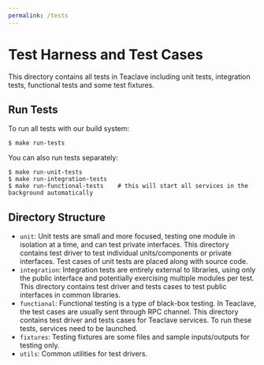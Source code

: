 ```yaml
---
permalink: /tests
---
```


# Test Harness and Test Cases

This directory contains all tests in Teaclave including unit tests, integration
tests, functional tests and some test fixtures.

## Run Tests

To run all tests with our build system:

```
$ make run-tests
```

You can also run tests separately:

```
$ make run-unit-tests
$ make run-integration-tests
$ make run-functional-tests    # this will start all services in the background automatically
```

## Directory Structure

- `unit`:
  Unit tests are small and more focused, testing one module in isolation at a
  time, and can test private interfaces. This directory contains test driver to
  test individual units/components or private interfaces. Test cases of unit
  tests are placed along with source code.
- `integration`:
  Integration tests are entirely external to libraries, using only the public
  interface and potentially exercising multiple modules per test. This directory
  contains test driver and tests cases to test public interfaces in common
  libraries.
- `functional`:
  Functional testing is a type of black-box testing. In Teaclave, the test cases
  are usually sent through RPC channel.
  This directory contains test driver and tests cases for Teaclave services. To
  run these tests, services need to be launched.
- `fixtures`:
  Testing fixtures are some files and sample inputs/outputs for testing only.
- `utils`:
  Common utilities for test drivers.
